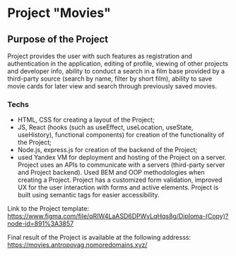 # Project "Movies"

## Purpose of the Project
Project provides the user with such features as registration and authentication in the application, editing of profile, viewing of other projects and developer info, ability to conduct a search in a film base provided by a third-party source (search by name, filter by short film), ability to save movie cards for later view and search through previously saved movies.

### Techs
- HTML, CSS for creating a layout of the Project;
- JS, React (hooks (such as useEffect, useLocation, useState, useHistory), functional components) for creation of the functionality of the Project;
- Node.js, express.js for creation of the backend of the Project;
- used Yandex VM for deployment and hosting of the Project on a server.
Project uses an APIs to communicate with a servers (third-party server and Project backend). Used BEM and OOP methodologies when creating a Project. 
Project has a customized form validation, improved UX for the user interaction with forms and active elements. Project is built using semantic tags for easier accessibility. 

Link to the Project template: https://www.figma.com/file/qRIW4LaASD6DPWvLqHqs8g/Diploma-(Copy)?node-id=891%3A3857

Final result of the Project is available at the following addresss: https://movies.antropovag.nomoredomains.xyz/
